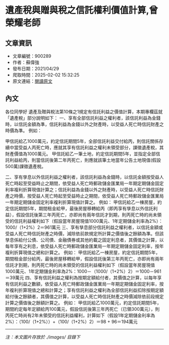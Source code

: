# 遺產稅與贈與稅之信託權利價值計算,曾榮耀老師

## 文章資訊
- 文章編號：900289
- 作者：蘇偉強
- 發布日期：2021/04/29
- 爬取時間：2025-02-02 15:32:25
- 原文連結：[閱讀原文](https://real-estate.get.com.tw/Columns/detail.aspx?no=900289)

## 內文
各位同學好
遺產及贈與稅法第10條之1規定有信託利益之價值計算，本期專欄茲就「遺產稅」部分說明如下：
一、享有全部信託利益之權利者，該信託利益為金錢時，以信託金額為準，信託利益為金錢以外之財產時，以受益人死亡時信託財產之時價為準。
例如：

甲信託給乙1000萬元，約定信託期間5年，全部信託利益交付給丙，則信託關係存續中當受益人丙死亡時，應就其享有信託利益之權利未領受部分，課徵遺產稅，其財產價值為1000萬元。 
甲信託給乙一筆土地，約定信託期間5年，並指定全部信託利益給丙，則當信託後第二年丙死亡，則應就該筆土地當年公告土地現值(假設500萬)課徵遺產稅。 

二、享有孳息以外信託利益之權利者，該信託利益為金錢時，以信託金額按受益人死亡時起至受益時止之期間，依受益人死亡時郵政儲金匯業局一年期定期儲金固定利率複利折算現值計算之；信託利益為金錢以外之財產時，以受益人死亡時信託財產之時價，按受益人死亡時起至受益時止之期間，依受益人死亡時郵政儲金匯業局一年期定期儲金固定利率複利折算現值計算之。
例如：
甲信託給乙一棟房屋，約定信託期間5年，期間租金給甲，最後房屋移轉給丙（即丙享有孳息以外信託利益），假設信託後第三年丙死亡，亦即尚有兩年信託才到期，則丙死亡時的尚未領受的信託利益權利如下（假設當年房屋現值1000萬元、1年定期儲金利率為2%）：1000/（1+2%）2＝961萬元
三、享有孳息部分信託利益之權利者，以信託金額或受益人死亡時信託財產之時價，減除依前款規定所計算之價值後之餘額為準。但該孳息係給付公債、公司債、金融債券或其他約載之固定利息者，其價值之計算，以每年享有之利息，依受益人死亡時郵政儲金匯業局一年期定期儲金固定利率，按年複利折算現值之總和計算之。
例如：
甲信託給乙一棟房屋，約定信託期間5年，期間租金部分給丙，最後房屋移轉給甲，假設信託後第三年丙死亡，亦即尚有兩年信託才到期，則丙死亡時的尚未領受的信託利益權利如下（假設當年房屋現值1000萬元、1年定期儲金利率為2%：1000－（1000/（1+2%）2）＝1000－961＝39萬元
四、享有信託利益之權利為按期定額給付者，其價值之計算，以每年享有信託利益之數額，依受益人死亡時郵政儲金匯業局一年期定期儲金固定利率，按年複利折算現值之總和計算之；享有信託利益之權利為全部信託利益扣除按期定額給付後之餘額者，其價值之計算，以受益人死亡時信託財產之時價減除依前段規定計算之價值後之餘額計算之。
例如：
甲信託給乙1000萬元，約定信託期間5年，期間約定每年定額給丙100萬元，假設信託後第三年丙死亡（已領300萬元），則丙死亡時尚有2年未領受的信託利益權利，計算如下（假設1年定期儲金利率為2%）：（100/（1+2%））+（100/（1+2%）2）＝98 + 96＝194萬元

---
*注：本文圖片存放於 ./images/ 目錄下*
